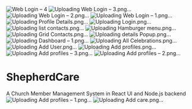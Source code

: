 ![Web Login – 4](https://github.com/DevNgugi/ShepherdCare/assets/113933822/05614d1a-d727-4620-9d0a-d57cad9138ce)
![Uploading Web Login – 3.png…]()
![Uploading Web Login – 2.png…]()
![Uploading Web Login – 1.png…]()
![Uploading Profile Details.png…]()
![Uploading Login.png…]()
![Uploading list contacts.png…]()
![Uploading Hamburger menu.png…]()
![Uploading Grid Contacts.png…]()
![Uploading details  Popup.png…]()
![Uploading Dashboard – 1.png…]()
![Uploading All Celebrations.png…]()
![Uploading Add User.png…]()
![Uploading Add profiles.png…]()
![Uploading Add profiles – 3.png…]()
![Uploading Add profiles – 2.png…]()
# ShepherdCare
A Church Member Management System in React UI and Node.js backend
![Uploading Add profiles – 1.png…]()
![Uploading Add care.png…]()
